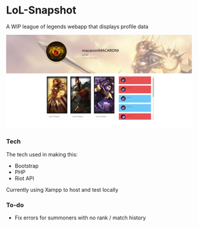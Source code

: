 # LoL-Snapshot
A WIP league of legends webapp that displays profile data
  
<img src="https://github.com/jml63/LoL-Snapshot/blob/master/ssleague2.png?raw=true" width="600">

### Tech

The tech used in making this:

* Bootstrap
* PHP
* Riot API

Currently using Xampp to host and test locally

### To-do
* Fix errors for summoners with no rank / match history
